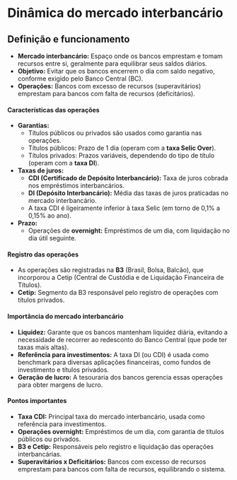 # Dinâmica do mercado interbancário

## Definição e funcionamento
- **Mercado interbancário:** Espaço onde os bancos emprestam e tomam recursos entre si, geralmente para equilibrar seus saldos diários.
- **Objetivo:** Evitar que os bancos encerrem o dia com saldo negativo, conforme exigido pelo Banco Central (BC).
- **Operações:** Bancos com excesso de recursos (superavitários) emprestam para bancos com falta de recursos (deficitários).

#### Características das operações
- **Garantias:**
  - Títulos públicos ou privados são usados como garantia nas operações.
  - Títulos públicos: Prazo de 1 dia (operam com a **taxa Selic Over**).
  - Títulos privados: Prazos variáveis, dependendo do tipo de título (operam com a **taxa DI**).
- **Taxas de juros:**
  - **CDI (Certificado de Depósito Interbancário):** Taxa de juros cobrada nos empréstimos interbancários.
  - **DI (Depósito Interbancário):** Média das taxas de juros praticadas no mercado interbancário.
  - A taxa CDI é ligeiramente inferior à taxa Selic (em torno de 0,1% a 0,15% ao ano).
- **Prazo:**
  - Operações de **overnight:** Empréstimos de um dia, com liquidação no dia útil seguinte.

#### Registro das operações
- As operações são registradas na **B3** (Brasil, Bolsa, Balcão), que incorporou a Cetip (Central de Custódia e de Liquidação Financeira de Títulos).
- **Cetip:** Segmento da B3 responsável pelo registro de operações com títulos privados.

#### Importância do mercado interbancário
- **Liquidez:** Garante que os bancos mantenham liquidez diária, evitando a necessidade de recorrer ao redesconto do Banco Central (que pode ter taxas mais altas).
- **Referência para investimentos:** A taxa DI (ou CDI) é usada como benchmark para diversas aplicações financeiras, como fundos de investimento e títulos privados.
- **Geração de lucro:** A tesouraria dos bancos gerencia essas operações para obter margens de lucro.

#### Pontos importantes
- **Taxa CDI:** Principal taxa do mercado interbancário, usada como referência para investimentos.
- **Operações overnight:** Empréstimos de um dia, com garantia de títulos públicos ou privados.
- **B3 e Cetip:** Responsáveis pelo registro e liquidação das operações interbancárias.
- **Superavitários x Deficitários:** Bancos com excesso de recursos emprestam para bancos com falta de recursos, equilibrando o sistema.